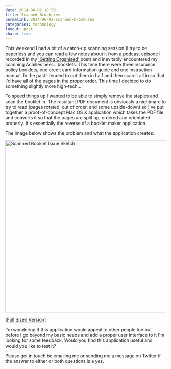 ```yaml
---
date: 2014-06-02 10:59
title: Scanned Brochures
permalink: 2014-06-02-scanned-brochures
categories: technology
layout: post
share: true
---
```


This weekend I had a bit of a catch-up scanning session (I try to be paperless and you can read a few notes about it from a podcast episode I recorded in my ['Getting Organised'](http://swwritings.com/post/2012-02-17-getting-organised) post) and inevitably encountered my scanning Achilles heel... booklets. This time there were three insurance policy booklets, one credit card information guide and one instruction manual. In the past I tended to cut them in half and then scan it all in so that I'd have all of the pages in the proper order. This time I decided to do something slightly more high-tech...

To speed things up I wanted to be able to simply remove the staples and scan the booklet in. The resultant PDF document is obviously a nightmare to try to read (pages rotated, out of order, and some upside-down) so I've put together a proof-of-concept Mac OS X application which takes the PDF file and converts it so that the pages are split up, ordered and orientated properly. It's essentially the reverse of a booklet maker application.

The image below shows the problem and what the application creates:

<img src="http://images.swwritings.com/2014-06-02-scanned-brochures.png" alt="Scanned Booklet Issue Sketch" width="540" />

[<a href="http://images.swwritings.com/2014-06-02-scanned-brochures.png" target="_blank">Full Sized Version</a>]

I'm wondering if this application would appeal to other people too but before I go beyond my basic needs and add a proper user interface to it I'm looking for some feedback. Would you find this application useful and would you like to test it?

Please get in touch be emailing me or sending me a message on Twitter if the answer to either or both questions is a yes.
